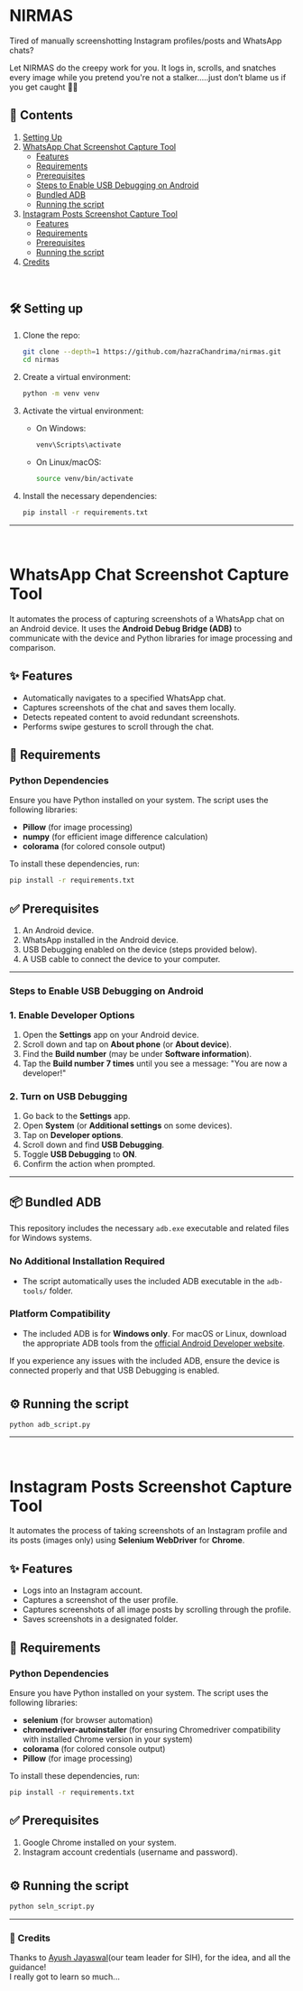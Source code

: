 # NIRMAS 
 Tired of manually screenshotting Instagram profiles/posts and WhatsApp chats? 
 
 Let NIRMAS do the creepy work for you. It logs in, scrolls, and snatches every image while you pretend you're not a stalker.....just don’t blame us if you get caught 😶‍🌫️

## 📜 Contents
1. [Setting Up](#setting-up)
2. [WhatsApp Chat Screenshot Capture Tool](#whatsapp-chat-screenshot-capture-tool)
   - [Features](#features)
   - [Requirements](#requirements)
   - [Prerequisites](#prerequisites)
   - [Steps to Enable USB Debugging on Android](#steps-to-enable-usb-debugging-on-android)
   - [Bundled ADB](#bundled-adb)
   - [Running the script](#running-the-script)
3. [Instagram Posts Screenshot Capture Tool](#instagram-posts-screenshot-capture-tool)
   - [Features](#features-1)
   - [Requirements](#requirements-1)
   - [Prerequisites](#prerequisites-1)
   - [Running the script](#running-the-script-1)
4. [Credits](#credits)

<br/>

## 🛠️ Setting up

1. Clone the repo:
   ```bash
   git clone --depth=1 https://github.com/hazraChandrima/nirmas.git
   cd nirmas
   ```

2. Create a virtual environment:
   ```bash
   python -m venv venv
   ```

3. Activate the virtual environment:
   - On Windows:
     ```bash
     venv\Scripts\activate
     ```
   - On Linux/macOS:
     ```bash
     source venv/bin/activate
     ```

4. Install the necessary dependencies:
   ```bash
   pip install -r requirements.txt
   ```
   
---
<br/>

# WhatsApp Chat Screenshot Capture Tool

It automates the process of capturing screenshots of a WhatsApp chat on an Android device. It uses the **Android Debug Bridge (ADB)** to communicate with the device and Python libraries for image processing and comparison.


## ✨ Features
- Automatically navigates to a specified WhatsApp chat.
- Captures screenshots of the chat and saves them locally.
- Detects repeated content to avoid redundant screenshots.
- Performs swipe gestures to scroll through the chat.


## 📝 Requirements

### Python Dependencies
Ensure you have Python installed on your system. The script uses the following libraries:
- **Pillow** (for image processing)
- **numpy** (for efficient image difference calculation)
- **colorama** (for colored console output)

To install these dependencies, run:
```bash
pip install -r requirements.txt
```   

## ✅ Prerequisites
1. An Android device.
2. WhatsApp installed in the Android device.
3. USB Debugging enabled on the device (steps provided below).
4. A USB cable to connect the device to your computer.

---

### Steps to Enable USB Debugging on Android

### 1. Enable Developer Options
1. Open the **Settings** app on your Android device.
2. Scroll down and tap on **About phone** (or **About device**).
3. Find the **Build number** (may be under **Software information**).
4. Tap the **Build number** **7 times** until you see a message: "You are now a developer!"

### 2. Turn on USB Debugging
1. Go back to the **Settings** app.
2. Open **System** (or **Additional settings** on some devices).
3. Tap on **Developer options**.
4. Scroll down and find **USB Debugging**.
5. Toggle **USB Debugging** to **ON**.
6. Confirm the action when prompted.

---

## 📦 Bundled ADB

This repository includes the necessary `adb.exe` executable and related files for Windows systems. 

### No Additional Installation Required
- The script automatically uses the included ADB executable in the `adb-tools/` folder.

### Platform Compatibility
- The included ADB is for **Windows only**. For macOS or Linux, download the appropriate ADB tools from the [official Android Developer website](https://developer.android.com/studio/releases/platform-tools).

If you experience any issues with the included ADB, ensure the device is connected properly and that USB Debugging is enabled.

#

## ⚙️ Running the script 
   ```bash💡📜
   python adb_script.py
   ```
---
<br/>

# Instagram Posts Screenshot Capture Tool

It automates the process of taking screenshots of an Instagram profile and its posts (images only) using **Selenium WebDriver** for **Chrome**. 

## ✨ Features
- Logs into an Instagram account.
- Captures a screenshot of the user profile.
- Captures screenshots of all image posts by scrolling through the profile.
- Saves screenshots in a designated folder.



## 📝 Requirements

### Python Dependencies
Ensure you have Python installed on your system. The script uses the following libraries:
- **selenium** (for browser automation)
- **chromedriver-autoinstaller** (for ensuring Chromedriver compatibility with installed Chrome version in your system)
- **colorama** (for colored console output)
- **Pillow** (for image processing)

To install these dependencies, run:
```bash
pip install -r requirements.txt
```   

## ✅ Prerequisites
1. Google Chrome installed on your system.
3. Instagram account credentials (username and password).

#
## ⚙️ Running the script 
   ```bash
   python seln_script.py
   ```
---

### 🙌 Credits

Thanks to [Ayush Jayaswal](https://github.com/ayusjayaswal)(our team leader for SIH), for the idea, and all the guidance!<br/>
I really got to learn so much...
